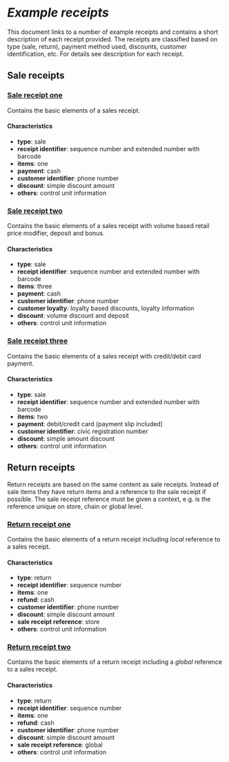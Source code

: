# *_Example receipts_*
This document links to a number of example receipts and contains a short description of each receipt provided. The receipts are classified based on type (sale, return), payment method used, discounts, customer identification, etc. For details see description for each receipt.

## Sale receipts

### [Sale receipt one](example-receipts/min-sale-receipt-cash-payment.json)
Contains the basic elements of a sales receipt.

#### Characteristics
* **type**: sale
* **receipt identifier**: sequence number and extended number with barcode
* **items**: one
* **payment**: cash
* **customer identifier**: phone number
* **discount**: simple discount amount
* **others**: control unit information

### [Sale receipt two](example-receipts/min-sale-receipt-cash-payment-rpm.json)
Contains the basic elements of a sales receipt with volume based retail price modifier, deposit and bonus.

#### Characteristics
* **type**: sale
* **receipt identifier**: sequence number and extended number with barcode
* **items**: three
* **payment**: cash
* **customer identifier**: phone number
* **customer loyalty**: loyalty based discounts, loyalty information
* **discount**: volume discount and deposit
* **others**: control unit information

### [Sale receipt three](example-receipts/sale-receipt-card-payment.json)
Contains the basic elements of a sales receipt with credit/debit card payment.

#### Characteristics
* **type**: sale
* **receipt identifier**: sequence number and extended number with barcode
* **items**: two
* **payment**: debit/credit card (payment slip included)
* **customer identifier**: civic registration number
* **discount**: simple amount discount
* **others**: control unit information

## Return receipts
Return receipts are based on the same content as sale receipts. Instead of sale items they have return items and a reference to the sale receipt if possible. The sale receipt reference must be given a context, e.g. is the reference unique on store, chain or global level.

### [Return receipt one](example-receipts/min-return-receipt-cash-payment.json)
Contains the basic elements of a return receipt including *local* reference to a sales receipt.

#### Characteristics
* **type**: return
* **receipt identifier**: sequence number
* **items**: one
* **refund**: cash
* **customer identifier**: phone number
* **discount**: simple discount amount
* **sale receipt reference**: store
* **others**: control unit information

### [Return receipt two](example-receipts/min-return-receipt-cash-payment-sha.json)
Contains the basic elements of a return receipt including a *global* reference to a sales receipt.

#### Characteristics
* **type**: return
* **receipt identifier**: sequence number
* **items**: one
* **refund**: cash
* **customer identifier**: phone number
* **discount**: simple discount amount
* **sale receipt reference**: global
* **others**: control unit information
